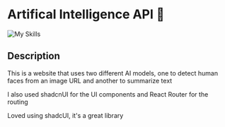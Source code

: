 # Artifical Intelligence API 🤖

![My Skills](https://go-skill-icons.vercel.app/api/icons?i=vite,bun,ts,tailwindcss,react)

## Description

This is a website that uses two different AI models, one to detect human faces from an image URL and another to summarize text

I also used shadcnUI for the UI components and React Router for the routing

Loved using shadcUI, it's a great library
